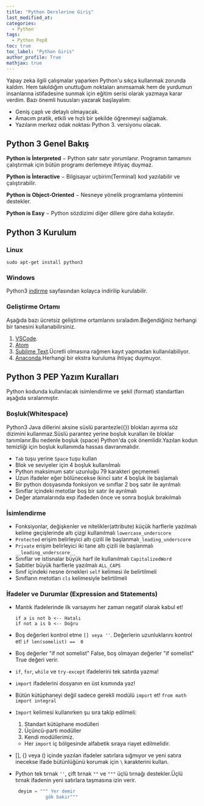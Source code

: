 ```yaml
---
title: "Python Derslerine Giriş"
last_modified_at:
categories:
  - Python
tags:
  - Python Pep8
toc: true
toc_label: "Python Giris"
author_profile: True
mathjax: true
---
```


Yapay zeka ilgili çalışmalar yaparken Python'u sıkça kullanmak zorunda kaldım. Hem takıldığım unuttuğum noktaları anımsamak hem de yurdumun insanlarına istifadesine sunmak için eğitim serisi olarak yazmaya karar verdim. Bazı önemli hususları yazarak başlayalım:
 - Geniş çaplı ve detaylı olmayacak.
 - Amacım pratik, etkili ve hızlı bir şekilde öğrenmeyi sağlamak.
 - Yazıların merkez odak noktası Python 3. versiyonu olacak.

## Python 3 Genel Bakış

**Python is İnterpreted** − Python satır satır yorumlanır. Programın tamamını çalıştırmak için bütün programı derlemeye ihtiyaç duymaz.

**Python is İnteractive** − Bilgisayar uçbirim(Terminal) kod yazılabilir ve çalıştırabilir.

**Python is Object-Oriented** − Nesneye yönelik programlama yöntemini destekler.

**Python is Easy** − Python sözdizimi diğer dillere göre daha kolaydır.

## Python 3 Kurulum

### Linux

```
sudo apt-get install python3
```
### Windows

Python3 [indirme](https://www.python.org/downloads/windows/) sayfasından kolayca indirilip kurulabilir.

### Geliştirme Ortamı
Aşağıda bazı ücretsiz geliştirme ortamlarını sıraladım.Beğendiğiniz  herhangi bir tanesini kullanabilirsiniz.

1. [VSCode](https://code.visualstudio.com/).
2. [Atom](https://atom.io/)
3. [Sublime Text](https://www.sublimetext.com/).Ücretli olmasına rağmen kayıt yapmadan kullanılabiliyor.
4. [Anaconda](https://www.anaconda.com/download/#linux).Herhangi bir ekstra kuruluma ihtiyaç duymuyor.


## Python 3 PEP Yazım Kuralları

Python kodunda kullanılacak isimlendirme ve şekil (format) standartları aşağıda sıralanmıştır.

### Boşluk(Whitespace)  
Python3 Java dillerini aksine süslü parantezle(\{\}) blokları ayırma söz dizimini kullanmaz.Süslü parantez yerine boşluk kuralları ile bloklar tanımlanır.Bu nedenle boşluk (space) Python'da çok önemlidir.Yazılan kodun temizliği için boşluk kullanımda hassas davranmalıdır.
 - `Tab` tuşu yerine `Space` tuşu kullan
 - Blok ve seviyeler için 4 boşluk kullanılmalı
 - Python maksimum satır uzunluğu 79 karakteri geçmemeli
 - Uzun ifadeler  eğer bölünecekse ikinci satır 4 boşluk ile başlamalı
 - Bir python dosyasında fonksiyon ve sınıflar 2 boş satır ile ayrılmalı
 - Sınıflar içindeki metotlar boş bir satır ile ayrılmalı
 - Değer atamalarında exp ifadeden önce ve sonra boşluk bırakılmalı

### İsimlendirme

 - Fonksiyonlar, değişkenler ve nitelikler(attribute) küçük harflerle yazılmalı kelime geçişlerinde altı çizgi kullanılmalı `lowercase_underscore`
 - `Protected` erişim belirleyici altı çizili ile başlanmalı`_leading_underscore`
 - `Private` erişim belirleyici iki tane altı çizili ile başlanmalı `__leading_underscore__`
 - Sınıflar ve istisnalar büyük harf ile kullanılmalı `CapitalizedWord`
 - Sabitler büyük harflerle yazılmalı `ALL_CAPS`
 - Sınıf içindeki nesne örnekleri `self` kelimesi ile belirtilmeli
 - Sınıfların metotları `cls` kelimesiyle belirtilmeli

### İfadeler ve Durumlar (Expression and Statements)

 - Mantık ifadelerinde ilk varsayımı her zaman negatif olarak kabul et!
   
    ```
    if a is not b <-- Hatalı
    if not a is b <-- Doğru
    ```

 - Boş değerleri kontrol etme `[] veya ''`. Değerlerin uzunluklarını kontrol et! `if len(somelist) ==  0`
 - Boş değerler "if not somelist" False, boş olmayan değerler "if somelist" True değeri verir.
 - `if`, `for`, `while` ve `try-except` ifadelerini tek satırda yazma!
 - `import` ifadelerini dosyanın en üst kısmında yaz!
 - Bütün kütüphaneyi değil sadece gerekli modülü `import` et! `from math import integral`
 - `Import` kelimesi kullanırken şu sıra takip edilmeli:
    1. Standart kütüphane modülleri
    2. Üçüncü-parti modüller
    3. Kendi modüllerimiz.
    - Her `import` iç bölgesinde alfabetik sıraya riayet edilmelidir.
 - [], {} veya () içinde yazılan ifadeler satırlara sığmıyor ve yeni satıra inecekse  ifade bütünlüğünü korumak için `\` karakterini kullan.
 - Python tek tırnak `''`, çift tırnak `""` ve `"""` üçlü tırnağı destekler.Üçlü tırnak ifadenin yeni satırlara taşmasına izin verir.
   ```python
    deyim = """ Yer demir
              gök bakır"""
   ```
